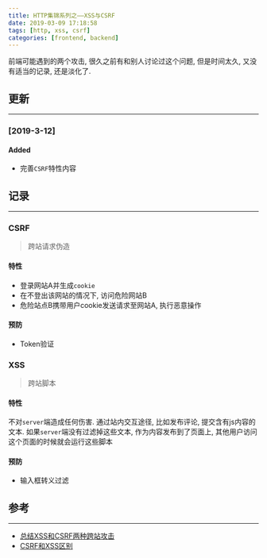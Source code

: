 ```yaml
---
title: HTTP集锦系列之——XSS与CSRF
date: 2019-03-09 17:18:58
tags: [http, xss, csrf]
categories: [frontend, backend]
---
```


前端可能遇到的两个攻击, 很久之前有和别人讨论过这个问题, 但是时间太久, 又没有适当的记录, 还是淡化了.


<!-- more -->


## 更新

------

### [2019-3-12]

#### Added

- 完善`CSRF`特性内容

## 记录

------

### CSRF

> 跨站请求伪造

#### 特性

- 登录网站A并生成`cookie`
- 在不登出该网站的情况下, 访问危险网站B
- 危险站点B携带用户cookie发送请求至网站A, 执行恶意操作

#### 预防

- Token验证

### XSS

> 跨站脚本

#### 特性

不对`server`端造成任何伤害. 通过站内交互途径, 比如发布评论, 提交含有js内容的文本. 如果`server`端没有过滤掉这些文本, 作为内容发布到了页面上, 其他用户访问这个页面的时候就会运行这些脚本

#### 预防

- 输入框转义过滤

## 参考

------

- [总结XSS和CSRF两种跨站攻击](https://www.cnblogs.com/wangyuyu/p/3388180.html)
- [CSRF和XSS区别](https://baijiahao.baidu.com/s?id=1615650809297607360&wfr=spider&for=pc)